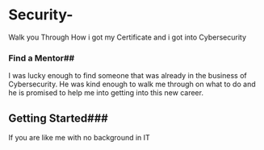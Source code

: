 # Security-
Walk you Through How i got my Certificate and i got into Cybersecurity

### Find a Mentor##
I was lucky enough to find someone that was already in the business of Cybersecurity. He was kind enough to walk me through on what to do and he is promised to help me into getting into this new career.

## Getting Started###
If you are like me with no background in IT
